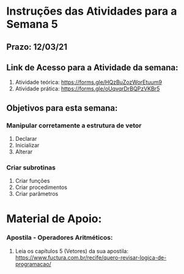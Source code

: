 # Instruções das Atividades para a Semana 5 

## Prazo: 12/03/21

## Link de Acesso para a Atividade da semana:
1. Atividade teórica: <https://forms.gle/HQzBuZozWorEtuum9>
2. Atividade prática: <https://forms.gle/oUqvqrDrBQPzVKBr5>

## Objetivos para esta semana:

### Manipular corretamente a estrutura de vetor
1. Declarar
2. Inicializar
3. Alterar

### Criar subrotinas
1. Criar funções
2. Criar procedimentos
3. Criar parâmetros

# Material de Apoio:

### Apostila - Operadores Aritméticos:
1. Leia os capítulos 5 (Vetores) da sua apostila: https://www.fuctura.com.br/recife/quero-revisar-logica-de-programacao/